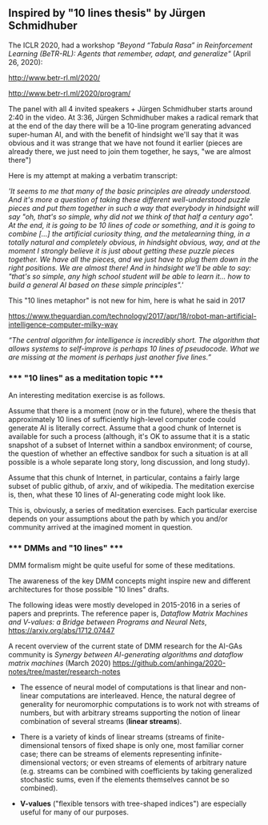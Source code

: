 ## Inspired by "10 lines thesis" by Jürgen Schmidhuber

The ICLR 2020, had a workshop _"Beyond “Tabula Rasa” in Reinforcement Learning (BeTR-RL): 
Agents that remember, adapt, and generalize"_
(April 26, 2020):

http://www.betr-rl.ml/2020/

http://www.betr-rl.ml/2020/program/

The panel with all 4 invited speakers + Jürgen Schmidhuber starts around 2:40 in the video. 
At 3:36, Jürgen Schmidhuber makes a radical remark that at the end of the day there will be a 
10-line program generating advanced super-human AI, and with the benefit of hindsight 
we'll say that it was obvious and it was strange that we have not found it earlier
(pieces are already there, we just need to join them together, he says, "we are almost there")

Here is my attempt at making a verbatim transcript:

_'It seems to me that many of the basic principles are already understood.
And it's more a question of taking these different well-understood puzzle pieces and 
put them together in such a way that everybody in hindsight will say 
"oh, that's so simple, why did not we think of that half a century ago". 
At the end, it is going to be 10 lines of code or something, 
and it is going to combine [...] the artificial curiosity thing, 
and the metalearning thing, in a totally natural and completely obvious, 
in hindsight obvious, way, and at the moment I strongly believe it is 
just about getting these puzzle pieces together. We have all the pieces, 
and we just have to plug them down in the right positions. We are almost there! 
And in hindsight we'll be able to say: 
"that's so simple, any high school student will be able to learn it... 
how to build a general AI based on these simple principles".'_

This "10 lines metaphor" is not new for him, here is what he said in 2017

https://www.theguardian.com/technology/2017/apr/18/robot-man-artificial-intelligence-computer-milky-way

_“The central algorithm for intelligence is incredibly short. 
The algorithm that allows systems to self-improve is perhaps 10 lines of pseudocode. 
What we are missing at the moment is perhaps just another five lines.”_

### *** "10 lines" as a meditation topic ***

An interesting meditation exercise is as follows.

Assume that there is a moment (now or in the future), where the thesis
that approximately 10 lines of sufficiently high-level computer code could
generate AI is literally correct. Assume that a good chunk of Internet is
available for such a process (although, it's OK to assume that it is
a static snapshot of a subset of Internet within a sandbox environment;
of course, the question of whether an effective sandbox for such a
situation is at all possible is a whole separate long story, long discussion,
and long study).

Assume that this chunk of Internet, in particular, contains a fairly large subset of
public github, of arxiv, and of wikipedia. The meditation exercise is,
then, what these 10 lines of AI-generating code might look like.

This is, obviously, a series of meditation exercises. Each particular
exercise depends on your assumptions about the path by which you and/or
community arrived at the imagined moment in question.

### *** DMMs and "10 lines" ***

DMM formalism might be quite useful for some of these meditations.

The awareness of the key DMM concepts might inspire new and different
architectures for those possible "10 lines" drafts.

The following ideas were mostly developed in 2015-2016 in a series
of papers and preprints. The reference paper is,
_Dataflow Matrix Machines and V-values: a Bridge between Programs and Neural Nets_,
https://arxiv.org/abs/1712.07447

A recent overview of the current state of DMM research for the AI-GAs community is
_Synergy between AI-generating algorithms and dataflow matrix machines_
(March 2020)
https://github.com/anhinga/2020-notes/tree/master/research-notes

  * The essence of neural model of computations is that 
    linear and non-linear computations are interleaved. 
    Hence, the natural degree of generality for neuromorphic computations 
    is to work not with streams of numbers, but with arbitrary streams
    supporting the notion of linear combination of several streams (**linear streams**).

  * There is a variety of kinds of linear streams (streams of finite-dimensional
    tensors of fixed shape is only one, most familiar corner case; there can
    be streams of elements representing infinite-dimensional vectors; or
    even streams of elements of arbitrary nature (e.g. streams can be combined
    with coefficients by taking generalized stochastic sums, even if the
    elements themselves cannot be so combined).
    
  * **V-values** ("flexible tensors with tree-shaped indices") are especially
    useful for many of our purposes.
